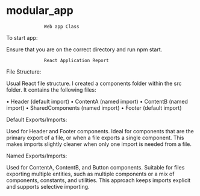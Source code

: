 # modular_app
                  Web app Class

 To start app: 

 Ensure that you are on the correct directory and run npm start.

                  React Application Report

File Structure:

Usual React file structure. I created a components folder within the src folder. It contains the following files:

•	Header (default import)
•	ContentA (named import)
•	ContentB (named import)
•	SharedComponents (named import)
•	Footer (default import)

Default Exports/Imports:

Used for Header and Footer components.
Ideal for components that are the primary export of a file, or when a file exports a single component. This makes imports slightly cleaner when only one import is needed from a file.


Named Exports/Imports:

Used for ContentA, ContentB, and Button components.
Suitable for files exporting multiple entities, such as multiple components or a mix of components, constants, and utilities. This approach keeps imports explicit and supports selective importing.



